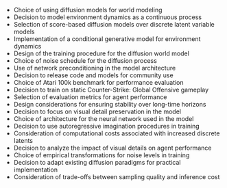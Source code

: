 - Choice of using diffusion models for world modeling
- Decision to model environment dynamics as a continuous process
- Selection of score-based diffusion models over discrete latent variable models
- Implementation of a conditional generative model for environment dynamics
- Design of the training procedure for the diffusion world model
- Choice of noise schedule for the diffusion process
- Use of network preconditioning in the model architecture
- Decision to release code and models for community use
- Choice of Atari 100k benchmark for performance evaluation
- Decision to train on static Counter-Strike: Global Offensive gameplay
- Selection of evaluation metrics for agent performance
- Design considerations for ensuring stability over long-time horizons
- Decision to focus on visual detail preservation in the model
- Choice of architecture for the neural network used in the model
- Decision to use autoregressive imagination procedures in training
- Consideration of computational costs associated with increased discrete latents
- Decision to analyze the impact of visual details on agent performance
- Choice of empirical transformations for noise levels in training
- Decision to adapt existing diffusion paradigms for practical implementation
- Consideration of trade-offs between sampling quality and inference cost